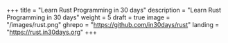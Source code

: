+++
title = "Learn Rust Programming in 30 days"
description = "Learn Rust Programming in 30 days"
weight = 5
draft = true
image = "/images/rust.png"
ghrepo = "https://github.com/in30days/rust"
landing = "https://rust.in30days.org"
+++

